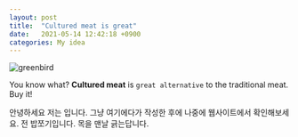 ```yaml
---
layout: post
title:  "Cultured meat is great"
date:   2021-05-14 12:42:18 +0900
categories: My idea
---
```


![greenbird](https://media-exp1.licdn.com/dms/image/C4E12AQH5_39x0YenoA/article-inline_image-shrink_1000_1488/0/1520479407096?e=1623888000&v=beta&t=VYnq1AMskv98f80I5qC59n1968MtgIFZ4C6rzc8d2tI)


You know what? **Cultured meat** is `great alternative` to the traditional meat. Buy it!

안녕하세요 저는 입니다. 그냥 여기에다가 작성한 후에
나중에 웹사이트에서 확인해보세요. 전 밥쪼기입니다. 목을 맨날 긁는답니다.